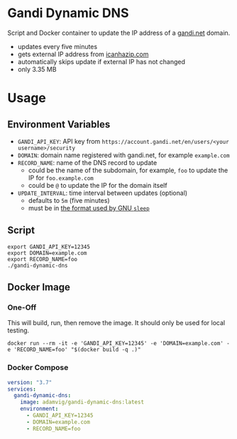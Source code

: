 # Gandi Dynamic DNS

Script and Docker container to update the IP address of a [gandi.net](https://www.gandi.net/) domain.

- updates every five minutes
- gets external IP address from [icanhazip.com](https://major.io/icanhazip-com-faq/)
- automatically skips update if external IP has not changed
- only 3.35 MB

# Usage
## Environment Variables
- `GANDI_API_KEY`: API key from `https://account.gandi.net/en/users/<your username>/security`
- `DOMAIN`: domain name registered with gandi.net, for example `example.com`
- `RECORD_NAME`: name of the DNS record to update
  - could be the name of the subdomain, for example, `foo` to update the IP for `foo.example.com`
  - could be `@` to update the IP for the domain itself
- `UPDATE_INTERVAL`: time interval between updates (optional)
  - defaults to `5m` (five minutes)
  - must be in [the format used by GNU `sleep`](https://www.gnu.org/software/coreutils/manual/html_node/sleep-invocation.html#sleep-invocation)

## Script

```shell
export GANDI_API_KEY=12345
export DOMAIN=example.com
export RECORD_NAME=foo
./gandi-dynamic-dns
```

## Docker Image

### One-Off

This will build, run, then remove the image. It should only be used for local testing.

```shell
docker run --rm -it -e 'GANDI_API_KEY=12345' -e 'DOMAIN=example.com' -e 'RECORD_NAME=foo' "$(docker build -q .)"
```

### Docker Compose

```yml
version: "3.7"
services:
  gandi-dynamic-dns:
    image: adamvig/gandi-dynamic-dns:latest
    environment:
      - GANDI_API_KEY=12345
      - DOMAIN=example.com
      - RECORD_NAME=foo
```